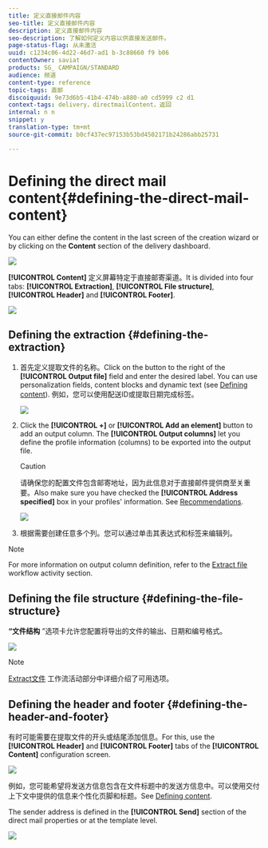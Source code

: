 ```yaml
---
title: 定义直接邮件内容
seo-title: 定义直接邮件内容
description: 定义直接邮件内容
seo-description: 了解如何定义内容以供直接发送邮件。
page-status-flag: 从未激活
uuid: c1234c06-4d22-46d7-ad1 b-3c88660 f9 b06
contentOwner: saviat
products: SG_ CAMPAIGN/STANDARD
audience: 频道
content-type: reference
topic-tags: 直邮
discoiquuid: 9e73d6b5-41b4-474b-a880-a0 cd5999 c2 d1
context-tags: delivery，directmailContent，返回
internal: n n
snippet: y
translation-type: tm+mt
source-git-commit: b0cf437ec97153b53bd4502171b24286abb25731

---
```



# Defining the direct mail content{#defining-the-direct-mail-content}

You can either define the content in the last screen of the creation wizard or by clicking on the **Content** section of the delivery dashboard.

![](assets/direct_mail_6.png)

**[!UICONTROL Content]** 定义屏幕特定于直接邮寄渠道。It is divided into four tabs: **[!UICONTROL Extraction]**, **[!UICONTROL File structure]**, **[!UICONTROL Header]** and **[!UICONTROL Footer]**.

![](assets/direct_mail_11.png)

## Defining the extraction {#defining-the-extraction}

1. 首先定义提取文件的名称。Click on the button to the right of the **[!UICONTROL Output file]** field and enter the desired label. You can use personalization fields, content blocks and dynamic text (see [Defining content](../../designing/using/example--email-personalization.md)). 例如，您可以使用配送ID或提取日期完成标签。

   ![](assets/direct_mail_12.png)

1. Click the **[!UICONTROL +]** or **[!UICONTROL Add an element]** button to add an output column. The **[!UICONTROL Output columns]** let you define the profile information (columns) to be exported into the output file.

   >[!CAUTION]
   >
   >请确保您的配置文件包含邮寄地址，因为此信息对于直接邮件提供商至关重要。Also make sure you have checked the **[!UICONTROL Address specified]** box in your profiles' information. See [Recommendations](../../channels/using/about-direct-mail.md#recommendations).

   ![](assets/direct_mail_13.png)

1. 根据需要创建任意多个列。您可以通过单击其表达式和标签来编辑列。

>[!NOTE]
>
>For more information on output column definition, refer to the [Extract file](../../automating/using/extract-file.md) workflow activity section.

## Defining the file structure {#defining-the-file-structure}

**“文件结构** ”选项卡允许您配置将导出的文件的输出、日期和编号格式。

![](assets/direct_mail_14.png)

>[!NOTE]
>
>[Extract文件](../../automating/using/extract-file.md) 工作流活动部分中详细介绍了可用选项。

## Defining the header and footer {#defining-the-header-and-footer}

有时可能需要在提取文件的开头或结尾添加信息。For this, use the **[!UICONTROL Header]** and **[!UICONTROL Footer]** tabs of the **[!UICONTROL Content]** configuration screen.

![](assets/direct_mail_7.png)

例如，您可能希望将发送方信息包含在文件标题中的发送方信息中。可以使用交付上下文中提供的信息来个性化页脚和标题。See [Defining content](../../designing/using/example--email-personalization.md).

The sender address is defined in the **[!UICONTROL Send]** section of the direct mail properties or at the template level.

![](assets/direct_mail_24.png)


